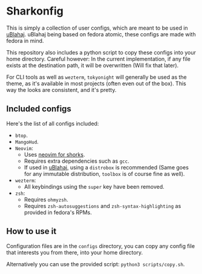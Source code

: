 # Sharkonfig
This is simply a collection of user configs, which are meant to be used in [uBlahaj](https://github.com/Sharkitty/uBlahaj). uBlahaj being based on fedora atomic, these configs are made with fedora in mind.

This repository also includes a python script to copy these configs into your home directory. Careful however: In the current implementation, if any file exists at the destination path, it will be overwritten (Will fix that later).

For CLI tools as well as `wezterm`, `tokyonight` will generally be used as the theme,
as it's available in most projects (often even out of the box).
This way the looks are consistent, and it's pretty.

## Included configs
Here's the list of all configs included:
- `btop`.
- `MangoHud`.
- `Neovim`:
	- Uses [neovim for shorks](https://github.com/Sharkitty/neovim_for_shorks).
	- Requires extra dependencies such as `gcc`.
	- If used in [uBlahaj](https://github.com/Sharkitty/uBlahaj), using a `distrobox` is recommended (Same goes for any immutable distribution, `toolbox` is of course fine as well).
- `wezterm`:
	- All keybindings using the `super` key have been removed.
- `zsh`:
	- Requires `ohmyzsh`.
	- Requires `zsh-autosuggestions` and `zsh-syntax-highlighting` as provided in fedora's RPMs.

## How to use it
Configuration files are in the `configs` directory, you can copy any config file that interests you from there, into your home directory.

Alternatively you can use the provided script: `python3 scripts/copy.sh`.
